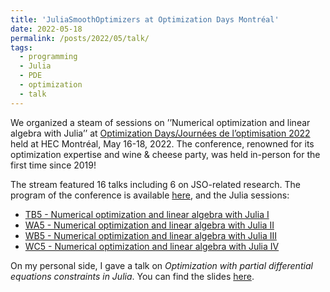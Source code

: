 ```yaml
---
title: 'JuliaSmoothOptimizers at Optimization Days Montréal'
date: 2022-05-18
permalink: /posts/2022/05/talk/
tags:
  - programming
  - Julia
  - PDE
  - optimization
  - talk
---
```

We organized a steam of sessions on ’’Numerical optimization and linear algebra with Julia’’ at [Optimization Days/Journées de l’optimisation 2022](https://symposia.gerad.ca/jopt2022/en/home) held at HEC Montréal, May 16-18, 2022. The conference, renowned for its optimization expertise and wine & cheese party, was held in-person for the first time since 2019! 

The stream featured 16 talks including 6 on JSO-related research. The program of the conference is available [here](https://symposia.gerad.ca/jopt2022/en/schedule), and the Julia sessions: 
- [TB5 - Numerical optimization and linear algebra with Julia I](https://symposia.gerad.ca/jopt2022/en/schedule?slot_id=1882)
- [WA5 - Numerical optimization and linear algebra with Julia II](https://symposia.gerad.ca/jopt2022/en/schedule?slot_id=1881)
- [WB5 - Numerical optimization and linear algebra with Julia III](https://symposia.gerad.ca/jopt2022/en/schedule?slot_id=1880)
- [WC5 - Numerical optimization and linear algebra with Julia IV](https://symposia.gerad.ca/jopt2022/en/schedule?slot_id=1879)

On my personal side, I gave a talk on *Optimization with partial differential equations constraints in Julia*. You can find the slides [here](../files/JOPT_22_diapo_TM.pdf).